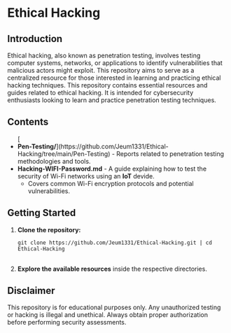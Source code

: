 <!DOCTYPE html>
<html>
<head>
</head>
<body>
    <h1>Ethical Hacking</h1>

   <h2>Introduction</h2>
    <p>Ethical hacking, also known as penetration testing, involves testing computer systems, networks, or applications to identify vulnerabilities that malicious actors might exploit. This repository aims to serve as a centralized resource for those interested in learning and practicing ethical hacking techniques. This repository contains essential resources and guides related to ethical hacking. It is intended for cybersecurity enthusiasts looking to learn and practice penetration testing techniques.</p>

  <h2>Contents</h2>
    <ul>
        [<li><strong>Pen-Testing/</strong>](https://github.com/Jeum1331/Ethical-Hacking/tree/main/Pen-Testing) - Reports related to penetration testing methodologies and tools.</li>
        <li><strong>Hacking-WIFI-Password.md</strong> - A guide explaining how to test the security of Wi-Fi networks using an <b>IoT</b> devide. 
            <ul>
                <li>Covers common Wi-Fi encryption protocols and potential vulnerabilities.</li>
            </ul>
        </li>
    </ul>

  <h2>Getting Started</h2>
    <ol>
        <li><strong>Clone the repository:</strong></li>
        <pre>
<code>git clone https://github.com/Jeum1331/Ethical-Hacking.git | cd Ethical-Hacking</code>
        </pre>
        <li><strong>Explore the available resources</strong> inside the respective directories.</li>
    </ol>

  <h2>Disclaimer</h2>
    <p>This repository is for educational purposes only. Any unauthorized testing or hacking is illegal and unethical. Always obtain proper authorization before performing security assessments.</p>
</body>
</html>
